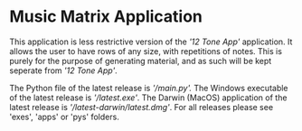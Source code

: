 # Music Matrix Application

This application is less restrictive version of the *'12 Tone App'* application. It allows the user to have rows of any size, with repetitions of notes. This is purely for the purpose of generating material, and as such will be kept seperate from *'12 Tone App'*. 

The Python file of the latest release is *'/main.py'.* 
The Windows executable of the latest release is *'/latest.exe'*.
The Darwin (MacOS) application of the latest release is *'/latest-darwin/latest.dmg'*.
For all releases please see 'exes', 'apps' or 'pys' folders.
